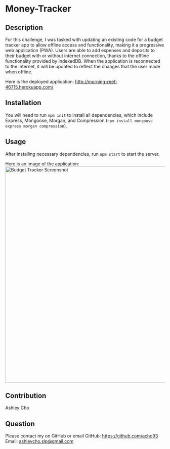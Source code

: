 # Money-Tracker

## Description
For this challenge, I was tasked with updating an existing code for a budget tracker app to allow offline access and functionality, making it a progressive web application (PWA). Users are able to add expenses and deposits to their budget with or without internet connection, thanks to the offline functionality provided by IndexedDB. When the application is reconnected to the internet, it will be updated to reflect the changes that the user made when offline. 

Here is the deployed application: http://morning-reef-46715.herokuapp.com/

## Installation
You will need to run `npm init` to install all dependencies, which include Express, Mongoose, Morgan, and Compression (`npm install mongoose express morgan compression`).

## Usage
After installing necessary dependencies, run `npm start` to start the server.

Here is an image of the application:
<img width="684" alt="Budget Tracker Screenshot" src="https://user-images.githubusercontent.com/89879289/153758027-edf915ce-cf1d-4104-8368-e17dd3e441c0.png">

## Contribution
Ashley Cho

## Question
Please contact my on GitHub or email
GitHub: https://github.com/acho93
Email: ashleycho.slp@gmail.com
